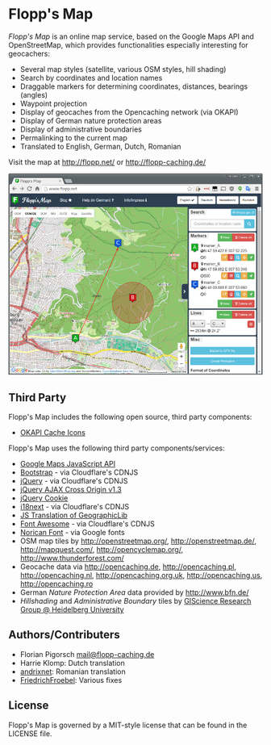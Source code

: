 # Flopp's Map

*Flopp's Map* is an online map service, based on the Google Maps API and OpenStreetMap, which provides functionalities especially interesting for geocachers:
- Several map styles (satellite, various OSM styles, hill shading)
- Search by coordinates and location names
- Draggable markers for determining coordinates, distances, bearings (angles)
- Waypoint projection
- Display of geocaches from the Opencaching network (via OKAPI)
- Display of German nature protection areas
- Display of administrative boundaries
- Permalinking to the current map
- Translated to English, German, Dutch, Romanian

Visit the map at http://flopp.net/ or http://flopp-caching.de/

![Screenshot of Flopp's Map](https://raw.githubusercontent.com/flopp/flopp.github.io/master/FloppsMap/floppsmap.jpg)


## Third Party
Flopp's Map includes the following open source, third party components:
- [OKAPI Cache Icons](https://github.com/opencaching/okapi)

Flopp's Map uses the following third party components/services:
- [Google Maps JavaScript API](https://developers.google.com/maps/documentation/javascript)
- [Bootstrap](http://getbootstrap.com/) - via Cloudflare's CDNJS
- [jQuery](https://jquery.com/) - via Cloudflare's CDNJS
- [jQuery AJAX Cross Origin v1.3](http://www.ajax-cross-origin.com/)
- [jQuery Cookie](https://github.com/carhartl/jquery-cookie)
- [i18next](http://i18next.com/) - via Cloudflare's CDNJS
- [JS Translation of GeographicLib](http://geographiclib.sf.net/html/other.html#javascript)
- [Font Awesome](https://fortawesome.github.io/Font-Awesome/) - via Cloudflare's CDNJS
- [Norican Font](https://www.google.com/fonts/specimen/Norican) - via Google fonts
- OSM map tiles by http://openstreetmap.org/, http://openstreetmap.de/, http://mapquest.com/, http://opencyclemap.org/, http://www.thunderforest.com/
- Geocache data via  http://opencaching.de, http://opencaching.pl, http://opencaching.nl, http://opencaching.org.uk, http://opencaching.us, http://opencaching.ro
- German *Nature Protection Area* data provided by http://www.bfn.de/
- *Hillshading* and *Administrative Boundary* tiles by [GIScience Research Group @ Heidelberg University](http://korona.geog.uni-heidelberg.de/)


## Authors/Contributers
- Florian Pigorsch <mail@flopp-caching.de>
- Harrie Klomp: Dutch translation
- [andrixnet](https://github.com/andrixnet): Romanian translation
- [FriedrichFroebel](https://github.com/FriedrichFroebel): Various fixes


## License
Flopp's Map is governed by a MIT-style license that can be found in the LICENSE file.
